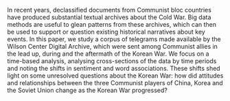 In recent years, declassified documents from Communist bloc countries have produced substantial textual archives about the Cold War. Big data methods are useful to glean patterns from these archives, which can then be used to support or question existing historical narratives about key events. In this paper, we study a corpus of telegrams made available by the Wilson Center Digital Archive, which were sent among Communist allies in the lead up, during and the aftermath of the Korean War. We focus on a time-based analysis, analysing cross-sections of the data by time periods and noting the shifts in sentiment and word associations. These shifts shed light on some unresolved questions about the Korean War: how did attitudes and relationships between the three Communist players of China, Korea and the Soviet Union change as the Korean War progressed?
